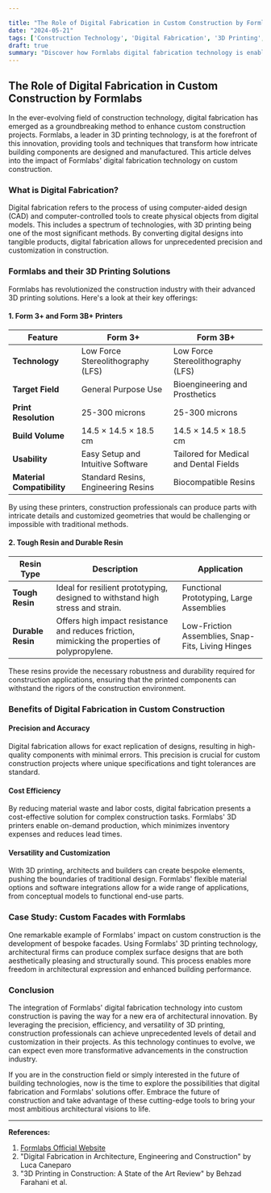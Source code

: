```yaml
---

title: "The Role of Digital Fabrication in Custom Construction by Formlabs"
date: "2024-05-21"
tags: ['Construction Technology', 'Digital Fabrication', '3D Printing', 'Custom Construction', 'Formlabs', 'Innovation', 'Building Components', 'Precision Engineering', 'Modern Construction']
draft: true
summary: "Discover how Formlabs digital fabrication technology is enabling custom construction projects, allowing for the creation of precise and intricate building components using 3D printing techniques."
---
```


## The Role of Digital Fabrication in Custom Construction by Formlabs

In the ever-evolving field of construction technology, digital fabrication has emerged as a groundbreaking method to enhance custom construction projects. Formlabs, a leader in 3D printing technology, is at the forefront of this innovation, providing tools and techniques that transform how intricate building components are designed and manufactured. This article delves into the impact of Formlabs' digital fabrication technology on custom construction.

### What is Digital Fabrication?

Digital fabrication refers to the process of using computer-aided design (CAD) and computer-controlled tools to create physical objects from digital models. This includes a spectrum of technologies, with 3D printing being one of the most significant methods. By converting digital designs into tangible products, digital fabrication allows for unprecedented precision and customization in construction.

### Formlabs and their 3D Printing Solutions

Formlabs has revolutionized the construction industry with their advanced 3D printing solutions. Here's a look at their key offerings:

#### 1. Form 3+ and Form 3B+ Printers

| Feature                     | Form 3+                                   | Form 3B+                                  |
|-----------------------------|-------------------------------------------|-------------------------------------------|
| **Technology**              | Low Force Stereolithography (LFS)         | Low Force Stereolithography (LFS)         |
| **Target Field**            | General Purpose Use                       | Bioengineering and Prosthetics            |
| **Print Resolution**        | 25-300 microns                            | 25-300 microns                            |
| **Build Volume**            | 14.5 × 14.5 × 18.5 cm                      | 14.5 × 14.5 × 18.5 cm                       |
| **Usability**               | Easy Setup and Intuitive Software         | Tailored for Medical and Dental Fields    |
| **Material Compatibility**  | Standard Resins, Engineering Resins       | Biocompatible Resins                      |

By using these printers, construction professionals can produce parts with intricate details and customized geometries that would be challenging or impossible with traditional methods.

#### 2. Tough Resin and Durable Resin

| Resin Type        | Description                                                                                         | Application                                            |
|-------------------|-----------------------------------------------------------------------------------------------------|--------------------------------------------------------|
| **Tough Resin**   | Ideal for resilient prototyping, designed to withstand high stress and strain.                      | Functional Prototyping, Large Assemblies               |
| **Durable Resin** | Offers high impact resistance and reduces friction, mimicking the properties of polypropylene. | Low-Friction Assemblies, Snap-Fits, Living Hinges      |

These resins provide the necessary robustness and durability required for construction applications, ensuring that the printed components can withstand the rigors of the construction environment.

### Benefits of Digital Fabrication in Custom Construction

#### Precision and Accuracy

Digital fabrication allows for exact replication of designs, resulting in high-quality components with minimal errors. This precision is crucial for custom construction projects where unique specifications and tight tolerances are standard.

#### Cost Efficiency

By reducing material waste and labor costs, digital fabrication presents a cost-effective solution for complex construction tasks. Formlabs' 3D printers enable on-demand production, which minimizes inventory expenses and reduces lead times.

#### Versatility and Customization

With 3D printing, architects and builders can create bespoke elements, pushing the boundaries of traditional design. Formlabs' flexible material options and software integrations allow for a wide range of applications, from conceptual models to functional end-use parts.

### Case Study: Custom Facades with Formlabs

One remarkable example of Formlabs' impact on custom construction is the development of bespoke facades. Using Formlabs' 3D printing technology, architectural firms can produce complex surface designs that are both aesthetically pleasing and structurally sound. This process enables more freedom in architectural expression and enhanced building performance.

### Conclusion

The integration of Formlabs' digital fabrication technology into custom construction is paving the way for a new era of architectural innovation. By leveraging the precision, efficiency, and versatility of 3D printing, construction professionals can achieve unprecedented levels of detail and customization in their projects. As this technology continues to evolve, we can expect even more transformative advancements in the construction industry.

If you are in the construction field or simply interested in the future of building technologies, now is the time to explore the possibilities that digital fabrication and Formlabs' solutions offer. Embrace the future of construction and take advantage of these cutting-edge tools to bring your most ambitious architectural visions to life.

---

**References:**
1. [Formlabs Official Website](https://formlabs.com)
2. "Digital Fabrication in Architecture, Engineering and Construction" by Luca Caneparo
3. "3D Printing in Construction: A State of the Art Review" by Behzad Farahani et al.